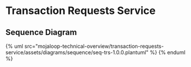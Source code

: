 # Transaction Requests Service

## Sequence Diagram

{% uml src="mojaloop-technical-overview/transaction-requests-service/assets/diagrams/sequence/seq-trs-1.0.0.plantuml" %}
{% enduml %}
